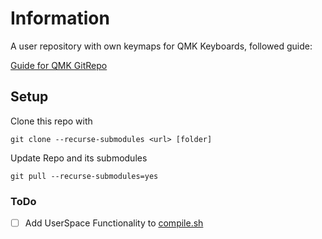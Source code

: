 
# Information

A user repository with own keymaps for QMK Keyboards, followed guide:

[Guide for QMK GitRepo](https://medium.com/@patrick.elmquist/separate-keymap-repo-for-qmk-136ff5a419bd)

## Setup

Clone this repo with 

```shell
git clone --recurse-submodules <url> [folder]
```

Update Repo and its submodules
```
git pull --recurse-submodules=yes
```

### ToDo

- [ ] Add UserSpace Functionality to [compile.sh](compile.sh)
